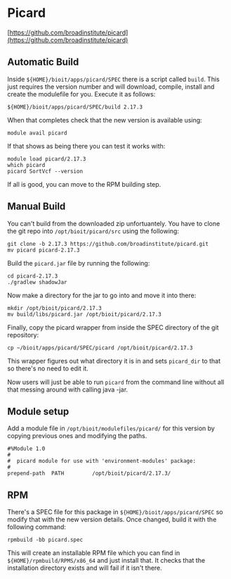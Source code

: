 # Picard

[https://github.com/broadinstitute/picard](https://github.com/broadinstitute/picard)

## Automatic Build

Inside `${HOME}/bioit/apps/picard/SPEC` there is a script called `build`. This just requires the version number and will download, compile, install and create the modulefile for you. Execute it as follows:

    ${HOME}/bioit/apps/picard/SPEC/build 2.17.3

When that completes check that the new version is available using:

    module avail picard

If that shows as being there you can test it works with:

    module load picard/2.17.3
    which picard
    picard SortVcf --version

If all is good, you can move to the RPM building step.

## Manual Build

You can't build from the downloaded zip unfortuantely. You have to clone the git repo into `/opt/bioit/picard/src` using the following:

    git clone -b 2.17.3 https://github.com/broadinstitute/picard.git
    mv picard picard-2.17.3

Build the `picard.jar` file by running the following:

    cd picard-2.17.3
    ./gradlew shadowJar

Now make a directory for the jar to go into and move it into there:

    mkdir /opt/bioit/picard/2.17.3
    mv build/libs/picard.jar /opt/bioit/picard/2.17.3

Finally, copy the picard wrapper from inside the SPEC directory of the git repository:

    cp ~/bioit/apps/picard/SPEC/picard /opt/bioit/picard/2.17.3

This wrapper figures out what directory it is in and sets `picard_dir` to that so there's no need to edit it.

Now users will just be able to run `picard` from the command line without all that messing around with calling java -jar.

## Module setup

Add a module file in `/opt/bioit/modulefiles/picard/` for this version by copying previous ones and modifying the paths.

    #%Module 1.0
    #
    #  picard module for use with 'environment-modules' package:
    #
    prepend-path  PATH         /opt/bioit/picard/2.17.3/

## RPM

There's a SPEC file for this package in `${HOME}/bioit/apps/picard/SPEC` so modify that with the new version details. Once changed, build it with the following command:

    rpmbuild -bb picard.spec

This will create an installable RPM file which you can find in `${HOME}/rpmbuild/RPMS/x86_64` and just install that. It checks that the installation directory exists and will fail if it isn't there.
